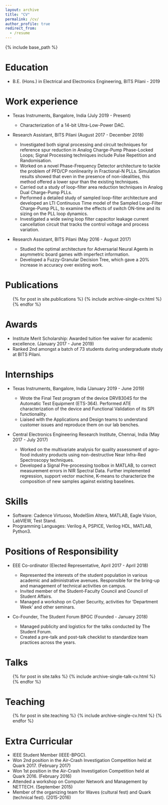 ```yaml
---
layout: archive
title: "CV"
permalink: /cv/
author_profile: true
redirect_from:
  - /resume
---
```


{% include base_path %}

Education
======
* B.E. (Hons.) in Electrical and Electronics Engineering, BITS Pilani - 2019

Work experience
======
* Texas Instruments, Bangalore, India (July 2019 - Present)
  * Characterization of a 14-bit Ultra-Low-Power DAC. 

* Research Assistant, BITS Pilani (August 2017 - December 2018)
  * Investigated both signal processing and circuit techniques for reference spur reduction in Analog Charge-Pump Phase-Locked Loops; Signal Processing techniques include Pulse Repetition and Randomisation.
  * Worked on a novel Phase-Frequency Detector architecture to tackle the problem of PFD/CP nonlinearity in Fractional-N PLLs. Simulation results showed that even in the presence of non-idealities, this method offered a lower spur than the existing techniques.
  * Carried out a study of loop-filter area reduction techniques in Analog Dual Charge-Pump PLLs.
  * Performed a detailed study of sampled loop-filter architecture and developed an LTI Continuous Time model of the Sampled Loop-Filter Charge-Pump PLL, to examine the effects of switch ON-time and its sizing on the PLL loop dynamics.
  * Investigated a wide swing loop filter capacitor leakage current cancellation circuit that tracks the control voltage and process variation.
  
* Research Assistant, BITS Pilani (May 2016 - August 2017)
  * Studied the optimal architecture for Adversarial Neural Agents in asymmetric board games with imperfect information.
  * Developed a Fuzzy-Granular Decision Tree, which gave a 20% increase in accuracy over existing work.
  
Publications
======
  <ul>{% for post in site.publications %}
    {% include archive-single-cv.html %}
  {% endfor %}</ul>

Awards
======
* Institute Merit Scholarship: Awarded tuition fee waiver for academic excellence. (January 2017 - June 2019)
* Ranked 2nd amongst a batch of 73 students during undergraduate study at BITS Pilani.

Internships
======
* Texas Instruments, Bangalore, India (January 2019 - June 2019)
  * Wrote the Final Test program of the device DRV8304S for the Automatic Test Equipment (ETS-364). Performed ATE characterization of the device and Functional Validation of its SPI functionality.
  * Liaised with the Applications and Design teams to understand customer issues and reproduce them on our lab benches.
  
* Central Electronics Engineering Research Institute, Chennai, India (May 2017 - July 2017)
  * Worked on the multivariate analysis for quality assessment of agro-food industry products using non-destructive Near Infra-Red Spectroscopy techniques.
  * Developed a Signal Pre-processing toolbox in MATLAB, to correct measurement errors in NIR Spectral Data. Further implemented regression, support vector machine, K-means to characterize the composition of new samples against existing baselines.
 
Skills
======
* Software: Cadence Virtuoso, ModelSim Altera, MATLAB, Eagle Vision, LabVIEW, Test Stand.
* Programming Languages: Verilog A, PSPICE, Verilog HDL, MATLAB, Python3.

Positions of Responsibility
======
* EEE Co-ordinator (Elected Representative, April 2017 - April 2018)
  * Represented the interests of the student population in various academic and administrative avenues. Responsible for the bring-up and management of technical activities on campus.
  * Invited member of the Student-Faculty Council and Council of Student Affairs.
  * Managed a workshop on Cyber Security, activities for ‘Department Week’ and other seminars.

* Co-Founder, The Student Forum BPGC (Founded - January 2018)
  * Managed publicity and logistics for the talks conducted by The Student Forum. 
  * Created a pre-talk and post-talk checklist to standardize team practices across the years.

Talks
======
  <ul>{% for post in site.talks %}
    {% include archive-single-talk-cv.html %}
  {% endfor %}</ul>
  
Teaching
======
  <ul>{% for post in site.teaching %}
    {% include archive-single-cv.html %}
  {% endfor %}</ul>
  
Extra Curricular
======
* IEEE Student Member (IEEE-BPGC).
* Won 2nd position in the Air-Crash Investigation Competition held at Quark 2017. (February 2017)
* Won 1st position in the Air-Crash Investigation Competition held at Quark 2016. (February 2016)
* Attended a workshop on Computer Network and Management by NETTECH. (September 2015)
* Member of the organizing team for Waves (cultural fest) and Quark (technical fest). (2015-2016)
